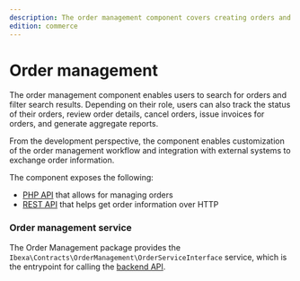 ```yaml
---
description: The order management component covers creating orders and managing their lifecycle.
edition: commerce
---
```


# Order management

The order management component enables users to search for orders and filter search results. 
Depending on their role, users can also track the status of their orders, review order details, cancel orders, issue invoices for orders, and generate aggregate reports.

From the development perspective, the component enables customization of the order management workflow and integration with external systems to exchange order information.

The component exposes the following:

- [PHP API](order_management_api.md) that allows for managing orders
- [REST API](../../api/rest_api/rest_api_reference/rest_api_reference.html#managing-orders) that helps get order information over HTTP

### Order management service 

The Order Management package provides the `Ibexa\Contracts\OrderManagement\OrderServiceInterface` service, 
which is the entrypoint for calling the [backend API](order_management_api.md).
